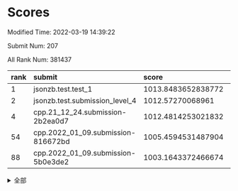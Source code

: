 # Scores

Modified Time: 2022-03-19 14:39:22

Submit Num: 207

All Rank Num: 381437

| rank |               submit               |       score        |       sigma        | pk_num |
| :--- | :--------------------------------- | :----------------- | :----------------- | :----- |
| 1    | jsonzb.test.test_1                 | 1013.8483652838772 | 0.8198461947388778 | 7372   |
| 2    | jsonzb.test.submission_level_4     | 1012.57270068961   | 0.801315640600426  | 7368   |
| 4    | cpp.21_12_24.submission-2b2ea0d7   | 1012.4814253021832 | 0.7955332312041747 | 7366   |
| 54   | cpp.2022_01_09.submission-816672bd | 1005.4594531487904 | 0.7145012358897644 | 7371   |
| 88   | cpp.2022_01_09.submission-5b0e3de2 | 1003.1643372466674 | 0.7018426963734938 | 7374   |


<details>
<summary>全部</summary>

| rank |                 submit                 |       score        |       sigma        | pk_num |
| :--- | :------------------------------------- | :----------------- | :----------------- | :----- |
| 1    | jsonzb.test.test_1                     | 1013.8483652838772 | 0.8198461947388778 | 7372   |
| 2    | jsonzb.test.submission_level_4         | 1012.57270068961   | 0.801315640600426  | 7368   |
| 3    | gobigger.level_3.submission_level_3_40 | 1012.5196078214116 | 0.7825283677978083 | 7370   |
| 4    | cpp.21_12_24.submission-2b2ea0d7       | 1012.4814253021832 | 0.7955332312041747 | 7366   |
| 5    | gobigger.level_3.submission_level_3_37 | 1011.7665521280753 | 0.7684281996856069 | 7371   |
| 6    | gobigger.level_3.submission_level_3_46 | 1011.6251232558851 | 0.7739339282054207 | 7370   |
| 7    | gobigger.level_3.submission_level_3_15 | 1011.6172226988074 | 0.7643282791821485 | 7371   |
| 8    | gobigger.level_3.submission_level_3_29 | 1011.2114113817959 | 0.7836351666039626 | 7368   |
| 9    | gobigger.level_3.submission_level_3_17 | 1011.0533323960892 | 0.7759762249308615 | 7369   |
| 10   | gobigger.level_3.submission_level_3_5  | 1011.0363421466438 | 0.7721357014200307 | 7369   |
| 11   | gobigger.level_3.submission_level_3_41 | 1010.980465146692  | 0.7428459826528936 | 7366   |
| 12   | gobigger.level_3.submission_level_3_18 | 1010.9395309839571 | 0.7713022004097316 | 7363   |
| 13   | gobigger.level_3.submission_level_3_25 | 1010.9158733869453 | 0.7510105803240698 | 7368   |
| 14   | gobigger.level_3.submission_level_3_28 | 1010.8666712341665 | 0.7716943707978513 | 7376   |
| 15   | gobigger.level_3.submission_level_3_44 | 1010.7888612873935 | 0.7575650566247284 | 7370   |
| 16   | gobigger.level_3.submission_level_3_2  | 1010.7586421174067 | 0.7750873447078709 | 7365   |
| 17   | gobigger.level_3.submission_level_3_39 | 1010.7112923731528 | 0.7563782885189421 | 7375   |
| 18   | gobigger.level_3.submission_level_3_42 | 1010.7043698287806 | 0.7620810875098339 | 7368   |
| 19   | gobigger.level_3.submission_level_3_33 | 1010.5799958598762 | 0.7748791308555953 | 7375   |
| 20   | gobigger.level_3.submission_level_3_6  | 1010.5120251191881 | 0.7524845480939947 | 7374   |
| 21   | gobigger.level_3.submission_level_3_27 | 1010.5016096005152 | 0.7657999427859911 | 7371   |
| 22   | gobigger.level_3.submission_level_3_3  | 1010.4913978125779 | 0.7634720151204935 | 7363   |
| 23   | gobigger.level_3.submission_level_3_21 | 1010.4476226867605 | 0.7800580612737784 | 7372   |
| 24   | gobigger.level_3.submission_level_3_34 | 1010.3666967048044 | 0.7570123200407093 | 7374   |
| 25   | gobigger.level_3.submission_level_3_24 | 1010.362520670974  | 0.7810106085108945 | 7372   |
| 26   | gobigger.level_3.submission_level_3_4  | 1010.2844441867353 | 0.7563360281022554 | 7368   |
| 27   | gobigger.level_3.submission_level_3_22 | 1010.1974550878289 | 0.7601134908564685 | 7367   |
| 28   | gobigger.level_3.submission_level_3_10 | 1010.0740947941729 | 0.7895529868862382 | 7367   |
| 29   | gobigger.level_3.submission_level_3_43 | 1010.0221899222906 | 0.7553971999995006 | 7374   |
| 30   | gobigger.level_3.submission_level_3_48 | 1010.0071655350746 | 0.756258613220173  | 7369   |
| 31   | gobigger.level_3.submission_level_3_12 | 1009.9451662851001 | 0.7543407439176327 | 7373   |
| 32   | gobigger.level_3.submission_level_3_31 | 1009.9338157860298 | 0.7613271699619543 | 7369   |
| 33   | gobigger.level_3.submission_level_3_14 | 1009.8938456036013 | 0.7663639659812954 | 7363   |
| 34   | gobigger.level_3.submission_level_3_20 | 1009.8847119117762 | 0.7486479733794686 | 7372   |
| 35   | gobigger.level_3.submission_level_3_8  | 1009.821238723778  | 0.755618775826409  | 7376   |
| 36   | gobigger.level_3.submission_level_3_23 | 1009.7680255675753 | 0.8091882647361072 | 7372   |
| 37   | gobigger.level_3.submission_level_3_11 | 1009.7579893211146 | 0.7415139546128289 | 7371   |
| 38   | gobigger.level_3.submission_level_3_9  | 1009.7506739390252 | 0.7620935435789014 | 7371   |
| 39   | gobigger.level_3.submission_level_3_36 | 1009.6956325224456 | 0.7753711605276403 | 7365   |
| 40   | gobigger.level_3.submission_level_3_45 | 1009.6779609953417 | 0.7545162972862094 | 7375   |
| 41   | gobigger.level_3.submission_level_3_30 | 1009.6682720607307 | 0.747158609992057  | 7371   |
| 42   | gobigger.level_3.submission_level_3_7  | 1009.6205846099831 | 0.7504048011494034 | 7374   |
| 43   | gobigger.level_3.submission_level_3_26 | 1009.6193159737899 | 0.7671910723919875 | 7370   |
| 44   | gobigger.level_3.submission_level_3_19 | 1009.5509043856862 | 0.7460809803784235 | 7366   |
| 45   | gobigger.level_3.submission_level_3_0  | 1009.5378730891645 | 0.7536479531434325 | 7367   |
| 46   | gobigger.level_3.submission_level_3_38 | 1009.4472324066365 | 0.7711315662152661 | 7373   |
| 47   | gobigger.level_3.submission_level_3_49 | 1009.3002849374793 | 0.7493656454842968 | 7374   |
| 48   | gobigger.level_3.submission_level_3_16 | 1008.9907435638968 | 0.7664715164941837 | 7368   |
| 49   | gobigger.level_3.submission_level_3_32 | 1008.9336404127022 | 0.7561010126952632 | 7370   |
| 50   | gobigger.level_3.submission_level_3_1  | 1008.9119001724977 | 0.7740609146934069 | 7370   |
| 51   | gobigger.level_3.submission_level_3_47 | 1008.8633208790864 | 0.7688145941884639 | 7369   |
| 52   | gobigger.level_3.submission_level_3_35 | 1008.7601473014971 | 0.735400175730827  | 7373   |
| 53   | gobigger.level_3.submission_level_3_13 | 1008.510450464107  | 0.722123549708905  | 7369   |
| 54   | cpp.2022_01_09.submission-816672bd     | 1005.4594531487904 | 0.7145012358897644 | 7371   |
| 55   | gobigger.level_1.submission_level_1_34 | 1005.0912760438312 | 0.736696227774821  | 7373   |
| 56   | gobigger.level_1.submission_level_1_5  | 1004.8800182475183 | 0.7211611714224341 | 7364   |
| 57   | gobigger.level_1.submission_level_1_28 | 1004.7372744697519 | 0.7318381204876356 | 7369   |
| 58   | gobigger.level_1.submission_level_1_43 | 1004.5977102425085 | 0.7055808183204619 | 7376   |
| 59   | gobigger.level_1.submission_level_1_3  | 1004.5230645236278 | 0.7219182129978007 | 7372   |
| 60   | gobigger.level_1.submission_level_1_26 | 1004.129884456312  | 0.7261864196314707 | 7373   |
| 61   | gobigger.level_1.submission_level_1_49 | 1004.0707987454241 | 0.7136843338365139 | 7369   |
| 62   | gobigger.level_1.submission_level_1_35 | 1004.0211810934886 | 0.7217688788984673 | 7369   |
| 63   | gobigger.level_1.submission_level_1_25 | 1003.9769073402608 | 0.7224025504245518 | 7369   |
| 64   | gobigger.level_1.submission_level_1_24 | 1003.9488836744163 | 0.7208755347587965 | 7369   |
| 65   | gobigger.level_1.submission_level_1_14 | 1003.8913826027981 | 0.7160477765579635 | 7370   |
| 66   | gobigger.level_1.submission_level_1_44 | 1003.680616303414  | 0.7255131328652523 | 7373   |
| 67   | gobigger.level_1.submission_level_1_22 | 1003.6693402514408 | 0.7095818423008168 | 7370   |
| 68   | gobigger.level_1.submission_level_1_46 | 1003.6587140416    | 0.7111485119473812 | 7366   |
| 69   | gobigger.level_1.submission_level_1_40 | 1003.6231452508347 | 0.7254727875203039 | 7367   |
| 70   | gobigger.level_1.submission_level_1_13 | 1003.6154283922446 | 0.7204931430133296 | 7373   |
| 71   | gobigger.level_1.submission_level_1_32 | 1003.5929366195178 | 0.7162721059514294 | 7371   |
| 72   | gobigger.level_1.submission_level_1_7  | 1003.5702139513019 | 0.7167365561156438 | 7372   |
| 73   | gobigger.level_1.submission_level_1_16 | 1003.5599249581085 | 0.7327468436787566 | 7375   |
| 74   | gobigger.level_1.submission_level_1_29 | 1003.554339997019  | 0.7233532284320109 | 7370   |
| 75   | gobigger.level_1.submission_level_1_45 | 1003.5459056540097 | 0.7114733374329602 | 7381   |
| 76   | gobigger.level_1.submission_level_1_36 | 1003.5025432860887 | 0.7273514609701919 | 7367   |
| 77   | gobigger.level_1.submission_level_1_37 | 1003.4050211185689 | 0.7074586955814038 | 7370   |
| 78   | gobigger.level_1.submission_level_1_9  | 1003.3739648866534 | 0.7153314579912218 | 7369   |
| 79   | gobigger.level_1.submission_level_1_38 | 1003.354853842568  | 0.7157431922483636 | 7365   |
| 80   | gobigger.level_1.submission_level_1_8  | 1003.3443762878086 | 0.706803453719464  | 7370   |
| 81   | gobigger.level_1.submission_level_1_6  | 1003.3431531690055 | 0.7206430988125636 | 7369   |
| 82   | gobigger.level_1.submission_level_1_19 | 1003.3382236741108 | 0.7252491534269362 | 7369   |
| 83   | gobigger.level_1.submission_level_1_39 | 1003.2964052384739 | 0.731328452446881  | 7367   |
| 84   | gobigger.level_1.submission_level_1_23 | 1003.261113930888  | 0.7358171730577876 | 7373   |
| 85   | gobigger.level_1.submission_level_1_17 | 1003.2573152212395 | 0.7116703938252151 | 7376   |
| 86   | gobigger.level_1.submission_level_1_33 | 1003.1745392523662 | 0.7145447956356555 | 7374   |
| 87   | gobigger.level_1.submission_level_1_20 | 1003.1718372768737 | 0.7151185040231868 | 7369   |
| 88   | cpp.2022_01_09.submission-5b0e3de2     | 1003.1643372466674 | 0.7018426963734938 | 7374   |
| 89   | gobigger.level_1.submission_level_1_1  | 1003.1352531342194 | 0.7288305996513937 | 7373   |
| 90   | gobigger.level_1.submission_level_1_10 | 1002.997803886511  | 0.7236330337696649 | 7367   |
| 91   | gobigger.level_1.submission_level_1_15 | 1002.9251562712831 | 0.7253077316978354 | 7370   |
| 92   | gobigger.level_1.submission_level_1_18 | 1002.9206220729704 | 0.7172675453442832 | 7371   |
| 93   | gobigger.level_1.submission_level_1_4  | 1002.7668462490739 | 0.7070931284799751 | 7370   |
| 94   | gobigger.level_1.submission_level_1_27 | 1002.7061843424248 | 0.7079838556185312 | 7370   |
| 95   | gobigger.level_1.submission_level_1_12 | 1002.6879382379948 | 0.7206285907392135 | 7368   |
| 96   | gobigger.level_1.submission_level_1_21 | 1002.6186947980444 | 0.7223575755113751 | 7375   |
| 97   | gobigger.level_1.submission_level_1_48 | 1002.5241783028973 | 0.7113114528777891 | 7371   |
| 98   | gobigger.level_1.submission_level_1_31 | 1002.4547789944775 | 0.7149073128979138 | 7372   |
| 99   | gobigger.level_1.submission_level_1_11 | 1002.3635791117376 | 0.7143612758833464 | 7374   |
| 100  | gobigger.level_1.submission_level_1_0  | 1002.226508005086  | 0.7211413903568245 | 7372   |
| 101  | gobigger.level_1.submission_level_1_47 | 1002.1922260011821 | 0.7078439086962589 | 7374   |
| 102  | gobigger.level_1.submission_level_1_42 | 1002.1747637066868 | 0.7147219696725572 | 7367   |
| 103  | gobigger.level_1.submission_level_1_2  | 1001.8531745153082 | 0.7193500573225511 | 7373   |
| 104  | gobigger.level_1.submission_level_1_41 | 1001.8482455079915 | 0.7140717937277519 | 7374   |
| 105  | gobigger.level_1.submission_level_1_30 | 1001.6938808445284 | 0.7143903582987493 | 7374   |
| 106  | gobigger.random.submission_random_8    | 998.2435599252157  | 0.7041883741744503 | 7376   |
| 107  | gobigger.random.submission_random_2    | 997.4880919623746  | 0.7122957476805    | 7372   |
| 108  | gobigger.random.submission_random_5    | 997.304833531705   | 0.7184588844346009 | 7374   |
| 109  | gobigger.random.submission_random_3    | 997.2925236996225  | 0.7089892028853857 | 7371   |
| 110  | gobigger.random.submission_random_36   | 997.0875822414667  | 0.6961081572157632 | 7375   |
| 111  | gobigger.random.submission_random_0    | 996.97103149682    | 0.7099131204925297 | 7369   |
| 112  | gobigger.random.submission_random_28   | 996.6441178298242  | 0.703793754886075  | 7373   |
| 113  | gobigger.random.submission_random_16   | 996.5962266255259  | 0.7098166438791397 | 7372   |
| 114  | gobigger.random.submission_random_31   | 996.4851715582037  | 0.7146368160167194 | 7377   |
| 115  | gobigger.random.submission_random_26   | 996.4337767350689  | 0.7181595136362756 | 7372   |
| 116  | gobigger.random.submission_random_46   | 996.4310275404671  | 0.7239913756650171 | 7367   |
| 117  | gobigger.random.submission_random_42   | 996.399474794248   | 0.7229056149290608 | 7373   |
| 118  | gobigger.random.submission_random_30   | 996.283982681899   | 0.7064610772851075 | 7372   |
| 119  | gobigger.random.submission_random_43   | 996.2440970133812  | 0.7112108964632488 | 7373   |
| 120  | gobigger.random.submission_random_23   | 996.2010633935895  | 0.719581818264653  | 7365   |
| 121  | gobigger.random.submission_random_17   | 996.1917220941822  | 0.7092544941778678 | 7367   |
| 122  | gobigger.random.submission_random_22   | 996.1494982912988  | 0.7030773366010421 | 7371   |
| 123  | gobigger.random.submission_random_12   | 996.0796757806379  | 0.7247818491476052 | 7368   |
| 124  | gobigger.random.submission_random_47   | 996.0616866972011  | 0.6974068702285791 | 7372   |
| 125  | gobigger.random.submission_random_15   | 996.0407791873935  | 0.7335347413226165 | 7371   |
| 126  | gobigger.random.submission_random_27   | 996.0385078843059  | 0.7130974513344099 | 7368   |
| 127  | gobigger.random.submission_random_13   | 996.022412925843   | 0.720525911024178  | 7368   |
| 128  | gobigger.random.submission_random_48   | 995.9819438368389  | 0.7167024569175581 | 7370   |
| 129  | gobigger.random.submission_random_41   | 995.947362826225   | 0.7078006951101444 | 7370   |
| 130  | gobigger.random.submission_random_39   | 995.9371707358201  | 0.7101761530915242 | 7369   |
| 131  | gobigger.random.submission_random_49   | 995.915683696678   | 0.7002164794072274 | 7369   |
| 132  | gobigger.random.submission_random_11   | 995.9104047283477  | 0.6977888501237318 | 7370   |
| 133  | gobigger.random.submission_random_9    | 995.8106666696358  | 0.7126356414891326 | 7368   |
| 134  | gobigger.random.submission_random_7    | 995.8076751903409  | 0.7051283366250937 | 7364   |
| 135  | gobigger.random.submission_random_1    | 995.7893290428615  | 0.7126208975772605 | 7375   |
| 136  | gobigger.random.submission_random_18   | 995.7608053756999  | 0.7164536015737841 | 7374   |
| 137  | gobigger.random.submission_random_37   | 995.7603080158374  | 0.7188960320816971 | 7370   |
| 138  | gobigger.random.submission_random_24   | 995.7590900327763  | 0.7170379381091887 | 7371   |
| 139  | gobigger.random.submission_random_45   | 995.7457475167217  | 0.7193417862221414 | 7375   |
| 140  | gobigger.random.submission_random_33   | 995.7191348859059  | 0.7111002968057915 | 7373   |
| 141  | gobigger.random.submission_random_10   | 995.7174513207291  | 0.710294069263332  | 7375   |
| 142  | gobigger.random.submission_random_44   | 995.5790461228942  | 0.7195569314855371 | 7371   |
| 143  | gobigger.random.submission_random_35   | 995.5025606155783  | 0.7094007930316488 | 7371   |
| 144  | gobigger.random.submission_random_40   | 995.459037187948   | 0.711049997803593  | 7373   |
| 145  | gobigger.random.submission_random_32   | 995.4580108574258  | 0.7168460558740715 | 7367   |
| 146  | gobigger.random.submission_random_25   | 995.3389856189751  | 0.7086872811149059 | 7370   |
| 147  | gobigger.random.submission_random_6    | 995.2681222581108  | 0.7153780385136161 | 7369   |
| 148  | gobigger.random.submission_random_14   | 995.2403021697471  | 0.7037893043438626 | 7369   |
| 149  | gobigger.random.submission_random_20   | 995.1943449356843  | 0.7143682976361108 | 7377   |
| 150  | gobigger.random.submission_random_21   | 994.9490937507396  | 0.7135106095363489 | 7366   |
| 151  | gobigger.random.submission_random_4    | 994.9417862850754  | 0.7340207242943116 | 7374   |
| 152  | gobigger.random.submission_random_38   | 994.8503820748249  | 0.7190269090164684 | 7372   |
| 153  | gobigger.random.submission_random_19   | 994.7649717829694  | 0.7361868499825989 | 7372   |
| 154  | gobigger.random.submission_random_34   | 994.7269059882889  | 0.7141857515941542 | 7372   |
| 155  | gobigger.random.submission_random_29   | 994.6048121581345  | 0.7102508066980838 | 7370   |
| 156  | gobigger.level_2.submission_level_2_28 | 993.5700570497653  | 0.7332292687159374 | 7371   |
| 157  | gobigger.level_2.submission_level_2_49 | 993.2672285281636  | 0.7555051233361394 | 7373   |
| 158  | gobigger.level_2.submission_level_2_5  | 993.047838789451   | 0.7426174112127414 | 7370   |
| 159  | gobigger.level_2.submission_level_2_29 | 993.0394010410015  | 0.7356044116416491 | 7372   |
| 160  | gobigger.level_2.submission_level_2_22 | 993.0150299771517  | 0.7414248836988966 | 7375   |
| 161  | gobigger.level_2.submission_level_2_15 | 992.928068245691   | 0.7465872177960232 | 7376   |
| 162  | gobigger.level_2.submission_level_2_10 | 992.9225722152568  | 0.7199091668772969 | 7370   |
| 163  | gobigger.level_2.submission_level_2_6  | 992.7924958847291  | 0.7371634616174795 | 7366   |
| 164  | gobigger.level_2.submission_level_2_46 | 992.7657367568345  | 0.7503718950741487 | 7371   |
| 165  | gobigger.level_2.submission_level_2_7  | 992.7398857106929  | 0.7488825603467862 | 7367   |
| 166  | gobigger.level_2.submission_level_2_41 | 992.7110924833154  | 0.7472464615011355 | 7367   |
| 167  | gobigger.level_2.submission_level_2_38 | 992.6797090728439  | 0.7451769230838116 | 7374   |
| 168  | gobigger.level_2.submission_level_2_25 | 992.6716453885231  | 0.7455623359438474 | 7369   |
| 169  | gobigger.level_2.submission_level_2_19 | 992.6449859179779  | 0.743101270176686  | 7375   |
| 170  | gobigger.level_2.submission_level_2_11 | 992.5211578851422  | 0.7304206319956568 | 7370   |
| 171  | gobigger.level_2.submission_level_2_39 | 992.3374799189379  | 0.7354716283508445 | 7371   |
| 172  | gobigger.level_2.submission_level_2_32 | 992.2983711927637  | 0.7419277507560624 | 7368   |
| 173  | gobigger.level_2.submission_level_2_2  | 992.2230668622884  | 0.7313819700155247 | 7375   |
| 174  | gobigger.level_2.submission_level_2_37 | 992.1818806824657  | 0.7580295149646756 | 7368   |
| 175  | gobigger.level_2.submission_level_2_43 | 992.1597893721141  | 0.758452692339679  | 7376   |
| 176  | gobigger.level_2.submission_level_2_45 | 992.1307276720395  | 0.745490865752835  | 7375   |
| 177  | gobigger.level_2.submission_level_2_26 | 992.0985281435675  | 0.7241046099592563 | 7365   |
| 178  | gobigger.level_2.submission_level_2_4  | 992.0772332309083  | 0.7289027481935414 | 7369   |
| 179  | gobigger.level_2.submission_level_2_34 | 991.9548580001109  | 0.7308571537741083 | 7369   |
| 180  | gobigger.level_2.submission_level_2_13 | 991.9079968069074  | 0.7579256747964733 | 7366   |
| 181  | gobigger.level_2.submission_level_2_33 | 991.8758775576986  | 0.7424599381997266 | 7375   |
| 182  | gobigger.level_2.submission_level_2_31 | 991.8485373401821  | 0.7425832365016541 | 7370   |
| 183  | gobigger.level_2.submission_level_2_42 | 991.7788016248361  | 0.7439983881608809 | 7374   |
| 184  | gobigger.level_2.submission_level_2_44 | 991.730438709676   | 0.7612703939123117 | 7370   |
| 185  | gobigger.level_2.submission_level_2_24 | 991.6841493390693  | 0.7511611143517909 | 7377   |
| 186  | gobigger.level_2.submission_level_2_40 | 991.676744106234   | 0.7602511949574352 | 7372   |
| 187  | gobigger.level_2.submission_level_2_14 | 991.6672871671442  | 0.7382421708393823 | 7374   |
| 188  | gobigger.level_2.submission_level_2_30 | 991.6278780499345  | 0.752459045355984  | 7372   |
| 189  | gobigger.level_2.submission_level_2_1  | 991.5454960429128  | 0.7415553433877964 | 7374   |
| 190  | gobigger.level_2.submission_level_2_47 | 991.5323411710946  | 0.763429610549326  | 7373   |
| 191  | gobigger.level_2.submission_level_2_36 | 991.3803706271391  | 0.7534462509423709 | 7376   |
| 192  | gobigger.level_2.submission_level_2_3  | 991.3688068530972  | 0.7352185228917782 | 7366   |
| 193  | gobigger.level_2.submission_level_2_27 | 991.3231202069364  | 0.7478669502334894 | 7371   |
| 194  | gobigger.level_2.submission_level_2_9  | 991.2939901701086  | 0.7614703958784539 | 7365   |
| 195  | gobigger.level_2.submission_level_2_8  | 991.2065507007492  | 0.7472366213025003 | 7369   |
| 196  | gobigger.level_2.submission_level_2_48 | 991.2013515754566  | 0.7608012398854451 | 7377   |
| 197  | gobigger.level_2.submission_level_2_17 | 991.1788141892772  | 0.7565124609652517 | 7369   |
| 198  | gobigger.level_2.submission_level_2_0  | 991.1516139651899  | 0.7456164147968163 | 7375   |
| 199  | gobigger.level_2.submission_level_2_35 | 990.9818041736704  | 0.7549095494530699 | 7368   |
| 200  | gobigger.level_2.submission_level_2_16 | 990.9286374545297  | 0.7586159469588292 | 7372   |
| 201  | gobigger.level_2.submission_level_2_23 | 990.9230282647502  | 0.7664626183135053 | 7372   |
| 202  | gobigger.level_2.submission_level_2_20 | 990.8447243844366  | 0.7527151284279856 | 7371   |
| 203  | gobigger.level_2.submission_level_2_18 | 990.6429067119236  | 0.7745644332044448 | 7369   |
| 204  | gobigger.level_2.submission_level_2_21 | 990.5041054827304  | 0.7783920727341743 | 7368   |
| 205  | gobigger.level_2.submission_level_2_12 | 990.3698569577971  | 0.7592785935799887 | 7364   |
| 206  | gobigger.none.submission_none_0        | 977.5921637135734  | 1.3100349724097495 | 7370   |
| 207  | gobigger.none.submission_none_1        | 975.140818808165   | 1.5582037507005682 | 7377   |

</details>